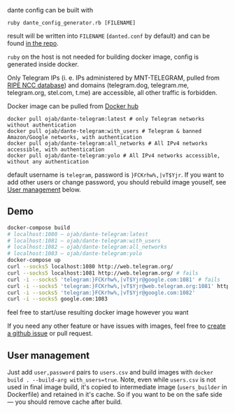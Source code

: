 dante config can be built with
```
ruby dante_config_generator.rb [FILENAME]
```
result will be written into `FILENAME` (`danted.conf` by default) and can be found [in the repo](danted.conf).

`ruby` on the host is not needed for building docker image, config is generated inside docker.

Only Telegram IPs (i. e. IPs administered by MNT-TELEGRAM, pulled from [RIPE NCC database](https://www.ripe.net/))
and domains (telegram.dog, telegram.me, telegram.org, stel.com, t.me) are accessible, all other traffic is forbidden.

Docker image can be pulled from [Docker hub](https://hub.docker.com/r/ojab/dante-telegram/)
```
docker pull ojab/dante-telegram:latest # only Telegram networks without authentication
docker pull ojab/dante-telegram:with_users # Telegram & banned Amazon/Google networks, with authentication
docker pull ojab/dante-telegram:all_networks # All IPv4 networks accessible, with authentication
docker pull ojab/dante-telegram:yolo # All IPv4 networks accessible, without any authentication
```
default username is `telegram`, password is `}FCKrhw%,|vT$Yjr`. If you want to add other users or change password, you should rebuild image youself, see [User management](#user-management) below.


## Demo

```sh
docker-compose build
# localhost:1080 — ojab/dante-telegram:latest
# localhost:1081 — ojab/dante-telegram:with_users
# localhost:1082 — ojab/dante-telegram:all_networks
# localhost:1083 — ojab/dante-telegram:yolo
docker-compose up
curl --socks5 localhost:1080 http://web.telegram.org/
curl --socks5 localhost:1081 http://web.telegram.org/ # fails
curl -i --socks5 'telegram:}FCKrhw%,|vT$Yjr@google.com:1081' # fails
curl -i --socks5 'telegram:}FCKrhw%,|vT$Yjr@web.telegram.org:1081' http://web.telegram.org/
curl -i --socks5 'telegram:}FCKrhw%,|vT$Yjr@google.com:1082'
curl -i --socks5 google.com:1083
```
feel free to start/use resulting docker image however you want

If you need any other feature or have issues with images, feel free to [create a github issue](https://github.com/ojab/docker-dante-telegram/issues/new) or pull request.


## User management

Just add `user,password` pairs to `users.csv` and build images with `docker build . --build-arg with_users=true`. Note, even while `users.csv` is not used in final image build, it's copied to intermediate image (`users_builder` in Dockerfile) and retained in it's cache. So if you want to be on the safe side — you should remove cache after build.

